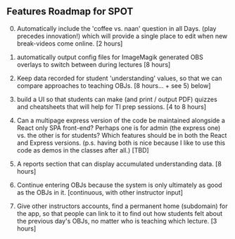 Features Roadmap for SPOT
-------------------------

0) Automatically include the 'coffee vs. naan' question in all Days. (play precedes innovation!) which will 
provide a single place to edit when new break-videos come online. [2 hours]

1) automatically output config files for ImageMagik generated OBS overlays to switch between during 
lectures [8 hours]

2) Keep data recorded for student 'understanding' values, so that we can compare approaches to teaching 
OBJs. [8 hours... + see 5) below]

3) build a UI so that students can make (and print / output PDF) quizzes and cheatsheets that will help for 
TI prep sessions. [4 to 8 hours]

4) Can a multipage express version of the code be maintained alongside a React only SPA front-end? Perhaps 
one is for admin (the express one) vs. the other is for students? Which features should be in both the 
React and Express versions. (p.s. having both is nice because I like to use this code as demos in the 
classes after all.) [TBD]

5) A reports section that can display accumulated understanding data. [8 hours]

6) Continue entering OBJs because the system is only ultimately as good as the OBJs in it. [continuous, 
with other instructor input]

7) Give other instructors accounts, find a permanent home (subdomain) for the app, so that people can link 
to it to find out how students felt about the previous day's OBJs, no matter who is teaching which lecture. 
[3 hours]

